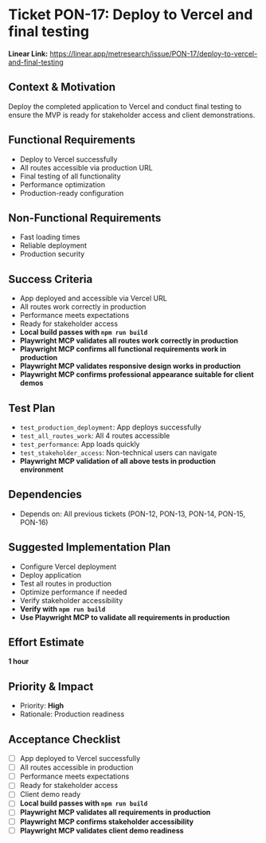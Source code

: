 # Ticket PON-17: Deploy to Vercel and final testing

**Linear Link:** https://linear.app/metresearch/issue/PON-17/deploy-to-vercel-and-final-testing

## Context & Motivation
Deploy the completed application to Vercel and conduct final testing to ensure the MVP is ready for stakeholder access and client demonstrations.

## Functional Requirements
- Deploy to Vercel successfully
- All routes accessible via production URL
- Final testing of all functionality
- Performance optimization
- Production-ready configuration

## Non-Functional Requirements
- Fast loading times
- Reliable deployment
- Production security

## Success Criteria
- App deployed and accessible via Vercel URL
- All routes work correctly in production
- Performance meets expectations
- Ready for stakeholder access
- **Local build passes with `npm run build`**
- **Playwright MCP validates all routes work correctly in production**
- **Playwright MCP confirms all functional requirements work in production**
- **Playwright MCP validates responsive design works in production**
- **Playwright MCP confirms professional appearance suitable for client demos**

## Test Plan
- `test_production_deployment`: App deploys successfully
- `test_all_routes_work`: All 4 routes accessible
- `test_performance`: App loads quickly
- `test_stakeholder_access`: Non-technical users can navigate
- **Playwright MCP validation of all above tests in production environment**

## Dependencies
- Depends on: All previous tickets (PON-12, PON-13, PON-14, PON-15, PON-16)

## Suggested Implementation Plan
- Configure Vercel deployment
- Deploy application
- Test all routes in production
- Optimize performance if needed
- Verify stakeholder accessibility
- **Verify with `npm run build`**
- **Use Playwright MCP to validate all requirements in production**

## Effort Estimate
**1 hour**

## Priority & Impact
- Priority: **High**
- Rationale: Production readiness

## Acceptance Checklist
- [ ] App deployed to Vercel successfully
- [ ] All routes accessible in production
- [ ] Performance meets expectations
- [ ] Ready for stakeholder access
- [ ] Client demo ready
- [ ] **Local build passes with `npm run build`**
- [ ] **Playwright MCP validates all requirements in production**
- [ ] **Playwright MCP confirms stakeholder accessibility**
- [ ] **Playwright MCP validates client demo readiness** 